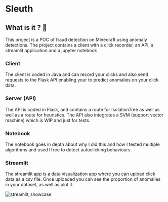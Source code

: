 ﻿# Sleuth


## What is it ? 🤔

This project is a POC of fraud detection on Minecraft using anomaly detections. The project contains a client with a click recorder, an API, a streamlit application and a jupyter notebook

### Client

The client is coded in Java and can record your clicks and also send requests to the Flask API enabling your to predict anomalies on your click data.


### Server (API)

The API is coded in Flask, and contains a route for IsolationTree as well as well as a route for heuristics. The API also integrates a SVM (support vector machine) which is WIP and just for tests.

### Notebook

The notebook goes in depth about why I did this and how I tested multiple algorithms and used ITree to detect autoclicking behaviours.

### Streamlit

The streamlit app is a data visualization app where you can upload click data as a csv file. Once uploaded you can see the proportion of anomalies in your dataset, as well as plot it.

![streamlit_showcase](https://github.com/nelpats/Sleuth/assets/47573987/8c1f9d5a-fc97-4204-90ae-57ae5ff5260a)





